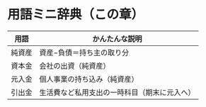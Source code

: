# 用語ミニ辞典（この章）

| 用語   | かんたんな説明                               |
| ------ | -------------------------------------------- |
| 純資産 | 資産−負債＝持ち主の取り分                    |
| 資本金 | 会社の出資（純資産）                         |
| 元入金 | 個人事業の持ち込み（純資産）                 |
| 引出金 | 生活費など私用支出の一時科目（期末に元入へ） |
